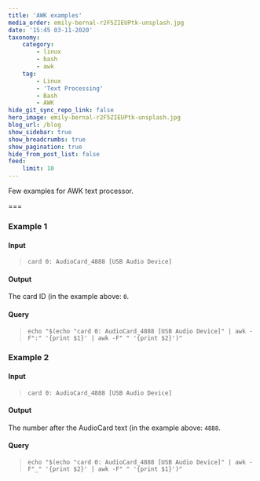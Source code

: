 ```yaml
---
title: 'AWK examples'
media_order: emily-bernal-r2F5ZIEUPtk-unsplash.jpg
date: '15:45 03-11-2020'
taxonomy:
    category:
        - linux
        - bash
        - awk
    tag:
        - Linux
        - 'Text Processing'
        - Bash
        - AWK
hide_git_sync_repo_link: false
hero_image: emily-bernal-r2F5ZIEUPtk-unsplash.jpg
blog_url: /blog
show_sidebar: true
show_breadcrumbs: true
show_pagination: true
hide_from_post_list: false
feed:
    limit: 10
---
```


Few examples for AWK text processor.

===

### Example 1

#### Input
>     card 0: AudioCard_4888 [USB Audio Device]

#### Output
The card ID (in the example above: `0`.

#### Query
>     echo "$(echo "card 0: AudioCard_4888 [USB Audio Device]" | awk -F":" '{print $1}' | awk -F" " '{print $2}')"



### Example 2

#### Input
>     card 0: AudioCard_4888 [USB Audio Device]

#### Output
The number after the AudioCard text (in the example above: `4888`.

#### Query
>     echo "$(echo "card 0: AudioCard_4888 [USB Audio Device]" | awk -F"_" '{print $2}' | awk -F" " '{print $1}')"







